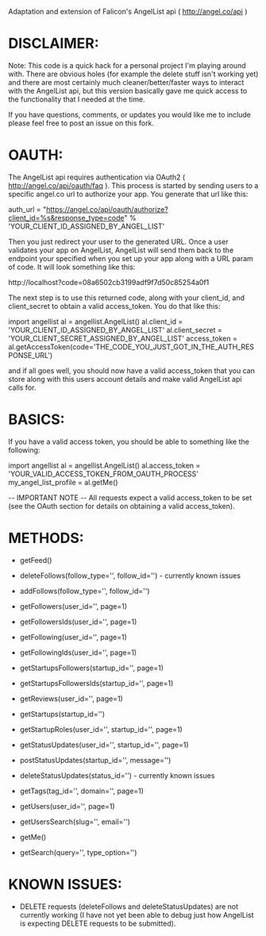 Adaptation and extension of Falicon's AngelList api ( http://angel.co/api )

# DISCLAIMER:

Note: This code is a quick hack for a personal project I'm playing around with. There are obvious holes (for example the delete stuff isn't working yet) and there are most certainly much cleaner/better/faster ways to interact with the AngelList api, but this version basically gave me quick access to the functionality that I needed at the time.

If you have questions, comments, or updates you would like me to include please feel free to post an issue on this fork.

# OAUTH:

The AngelList api requires authentication via OAuth2 ( http://angel.co/api/oauth/faq ). This process is started by sending users to a specific angel.co url to authorize your app. You generate that url like this:

auth_url = "https://angel.co/api/oauth/authorize?client_id=%s&response_type=code" % 'YOUR_CLIENT_ID_ASSIGNED_BY_ANGEL_LIST'

Then you just redirect your user to the generated URL. Once a user validates your app on AngelList, AngelList will send them back to the endpoint your specified when you set up your app along with a URL param of code. It will look something like this:

http://localhost?code=08a6502cb3199adf9f7d50c85254a0f1

The next step is to use this returned code, along with your client_id, and client_secret to obtain a valid access_token. You do that like this:

import angellist
al = angellist.AngelList()
al.client_id = 'YOUR_CLIENT_ID_ASSIGNED_BY_ANGEL_LIST'
al.client_secret = 'YOUR_CLIENT_SECRET_ASSIGNED_BY_ANGEL_LIST'
access_token = al.getAccessToken(code='THE_CODE_YOU_JUST_GOT_IN_THE_AUTH_RESPONSE_URL')

and if all goes well, you should now have a valid access_token that you can store along with this users account details and make valid AngelList api calls for.

# BASICS:

If you have a valid access token, you should be able to something like the following:

import angellist
al = angellist.AngelList()
al.access_token = 'YOUR_VALID_ACCESS_TOKEN_FROM_OAUTH_PROCESS'
my_angel_list_profile = al.getMe()

-- IMPORTANT NOTE -- All requests expect a valid access_token to be set (see the OAuth section for details on obtaining a valid access_token).

# METHODS:

- getFeed()

- deleteFollows(follow_type='', follow_id='') - currently known issues
- addFollows(follow_type='', follow_id='')
- getFollowers(user_id='', page=1)
- getFollowersIds(user_id='', page=1)
- getFollowing(user_id='', page=1)
- getFollowingIds(user_id='', page=1)
- getStartupsFollowers(startup_id='', page=1)
- getStartupsFollowersIds(startup_id='', page=1)

- getReviews(user_id='', page=1)

- getStartups(startup_id='')

- getStartupRoles(user_id='', startup_id='', page=1)

- getStatusUpdates(user_id='', startup_id='', page=1)
- postStatusUpdates(startup_id='', message='')
- deleteStatusUpdates(status_id='') - currently known issues

- getTags(tag_id='', domain='', page=1)

- getUsers(user_id='', page=1)
- getUsersSearch(slug='', email='')
- getMe()

- getSearch(query='', type_option='')

# KNOWN ISSUES:

- DELETE requests (deleteFollows and deleteStatusUpdates) are not currently working (I have not yet been able to debug just how AngelList is expecting DELETE requests to be submitted).

